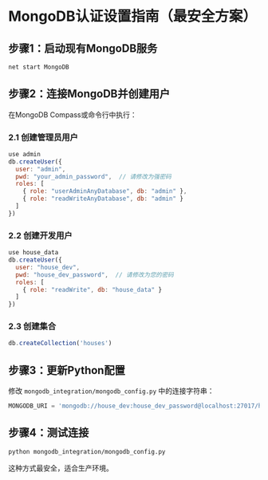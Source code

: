 # MongoDB认证设置指南（最安全方案）

## 步骤1：启动现有MongoDB服务
```cmd
net start MongoDB
```

## 步骤2：连接MongoDB并创建用户
在MongoDB Compass或命令行中执行：

### 2.1 创建管理员用户
```javascript
use admin
db.createUser({
  user: "admin",
  pwd: "your_admin_password",  // 请修改为强密码
  roles: [
    { role: "userAdminAnyDatabase", db: "admin" },
    { role: "readWriteAnyDatabase", db: "admin" }
  ]
})
```

### 2.2 创建开发用户
```javascript
use house_data
db.createUser({
  user: "house_dev",
  pwd: "house_dev_password",  // 请修改为您的密码
  roles: [
    { role: "readWrite", db: "house_data" }
  ]
})
```

### 2.3 创建集合
```javascript
db.createCollection('houses')
```

## 步骤3：更新Python配置
修改 `mongodb_integration/mongodb_config.py` 中的连接字符串：
```python
MONGODB_URI = 'mongodb://house_dev:house_dev_password@localhost:27017/house_data'
```

## 步骤4：测试连接
```bash
python mongodb_integration/mongodb_config.py
```

这种方式最安全，适合生产环境。
